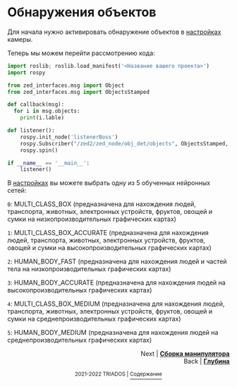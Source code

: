 # Обнаружения объектов

Для начала нужно активировать обнаружение объектов в [настройках](/docs/zed_param.md#параметры-с-префиксом-object_detection) камеры.

Теперь мы можем перейти рассмотрению кода:

```python
import roslib; roslib.load_manifest('<Название вашего проекта>')
import rospy

from zed_interfaces.msg import Object
from zed_interfaces.msg import ObjectsStamped

def callback(msg):
  for i in msg.objects:
    print(i.lable)

def listener():
	rospy.init_node('listenerBoss')
	rospy.Subscriber("/zed2/zed_node/obj_det/objects", ObjectsStamped, callback)
	rospy.spin()

if __name__ == '__main__':
	listener()
```

В [настройках](/docs/zed_param.md#параметры-с-префиксом-object_detection) вы можете выбрать одну из 5 обученных нейронных сетей: 

`0`: MULTI_CLASS_BOX (предназначена для нахождения людей, транспорта, животных, электронных устройств, фруктов, овощей и сумки на низкопроизводительных графических картах) 

`1`: MULTI_CLASS_BOX_ACCURATE (предназначена для нахождения людей, транспорта, животных, электронных устройств, фруктов, овощей и сумки на высокопроизводительных графических картах)

`2`: HUMAN_BODY_FAST (предназначена для нахождения людей и частей тела на низкопроизводительных графических картах)

`3`: HUMAN_BODY_ACCURATE (предназначена для нахождения людей на высокопроизводительных графических картах)

`4`: MULTI_CLASS_BOX_MEDIUM (предназначена для нахождения людей, транспорта, животных, электронных устройств, фруктов, овощей и сумки на среднепроизводительных графических картах)

`5`: HUMAN_BODY_MEDIUM (предназначена для нахождения людей на среднепроизводительных графических картах)

<p align="right">Next | <b><a href="manipulator_manual.md">Сборка манипулятора</a></b>
<br/>
Back | <b><a href="depth.md">Глубина</a></b></p>
<p align="center"><sup>2021-2022 TRIADOS | </sup><a href="../README.md#содержание"><sup>Содержание</sup></a></p>
